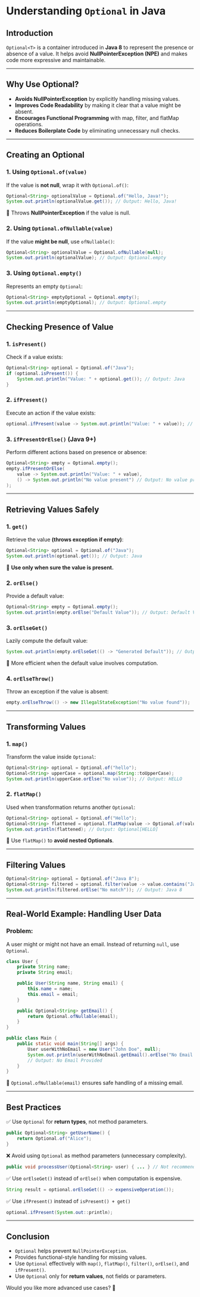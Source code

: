 # Understanding `Optional` in Java

## Introduction

`Optional<T>` is a container introduced in **Java 8** to represent the presence or absence of a value. It helps avoid **NullPointerException (NPE)** and makes code more expressive and maintainable.

---

## Why Use Optional?

- **Avoids NullPointerException** by explicitly handling missing values.
- **Improves Code Readability** by making it clear that a value might be absent.
- **Encourages Functional Programming** with map, filter, and flatMap operations.
- **Reduces Boilerplate Code** by eliminating unnecessary null checks.

---

## Creating an Optional

### 1. Using `Optional.of(value)`
If the value is **not null**, wrap it with `Optional.of()`:
```java
Optional<String> optionalValue = Optional.of("Hello, Java!");
System.out.println(optionalValue.get()); // Output: Hello, Java!
```
🔹 Throws **NullPointerException** if the value is null.

### 2. Using `Optional.ofNullable(value)`
If the value **might be null**, use `ofNullable()`:
```java
Optional<String> optionalValue = Optional.ofNullable(null);
System.out.println(optionalValue); // Output: Optional.empty
```

### 3. Using `Optional.empty()`
Represents an empty `Optional`:
```java
Optional<String> emptyOptional = Optional.empty();
System.out.println(emptyOptional); // Output: Optional.empty
```

---

## Checking Presence of Value

### 1. `isPresent()`
Check if a value exists:
```java
Optional<String> optional = Optional.of("Java");
if (optional.isPresent()) {
    System.out.println("Value: " + optional.get()); // Output: Java
}
```

### 2. `ifPresent()`
Execute an action if the value exists:
```java
optional.ifPresent(value -> System.out.println("Value: " + value)); // Output: Java
```

### 3. `ifPresentOrElse()` (Java 9+)
Perform different actions based on presence or absence:
```java
Optional<String> empty = Optional.empty();
empty.ifPresentOrElse(
    value -> System.out.println("Value: " + value),
    () -> System.out.println("No value present") // Output: No value present
);
```

---

## Retrieving Values Safely

### 1. `get()`
Retrieve the value **(throws exception if empty)**:
```java
Optional<String> optional = Optional.of("Java");
System.out.println(optional.get()); // Output: Java
```
🔹 **Use only when sure the value is present.**

### 2. `orElse()`
Provide a default value:
```java
Optional<String> empty = Optional.empty();
System.out.println(empty.orElse("Default Value")); // Output: Default Value
```

### 3. `orElseGet()`
Lazily compute the default value:
```java
System.out.println(empty.orElseGet(() -> "Generated Default")); // Output: Generated Default
```
🔹 More efficient when the default value involves computation.

### 4. `orElseThrow()`
Throw an exception if the value is absent:
```java
empty.orElseThrow(() -> new IllegalStateException("No value found"));
```

---

## Transforming Values

### 1. `map()`
Transform the value inside `Optional`:
```java
Optional<String> optional = Optional.of("hello");
Optional<String> upperCase = optional.map(String::toUpperCase);
System.out.println(upperCase.orElse("No value")); // Output: HELLO
```

### 2. `flatMap()`
Used when transformation returns another `Optional`:
```java
Optional<String> optional = Optional.of("Hello");
Optional<String> flattened = optional.flatMap(value -> Optional.of(value.toUpperCase()));
System.out.println(flattened); // Output: Optional[HELLO]
```
🔹 Use `flatMap()` to **avoid nested Optionals**.

---

## Filtering Values

```java
Optional<String> optional = Optional.of("Java 8");
Optional<String> filtered = optional.filter(value -> value.contains("Java"));
System.out.println(filtered.orElse("No match")); // Output: Java 8
```

---

## Real-World Example: Handling User Data

### **Problem:**
A user might or might not have an email. Instead of returning `null`, use `Optional`.

```java
class User {
    private String name;
    private String email;

    public User(String name, String email) {
        this.name = name;
        this.email = email;
    }

    public Optional<String> getEmail() {
        return Optional.ofNullable(email);
    }
}

public class Main {
    public static void main(String[] args) {
        User userWithNoEmail = new User("John Doe", null);
        System.out.println(userWithNoEmail.getEmail().orElse("No Email Provided"));
        // Output: No Email Provided
    }
}
```
🔹 `Optional.ofNullable(email)` ensures safe handling of a missing email.

---

## Best Practices

✅ Use `Optional` for **return types**, not method parameters.
```java
public Optional<String> getUserName() {
    return Optional.of("Alice");
}
```
❌ Avoid using `Optional` as method parameters (unnecessary complexity).
```java
public void processUser(Optional<String> user) { ... } // Not recommended
```

✅ Use `orElseGet()` instead of `orElse()` when computation is expensive.
```java
String result = optional.orElseGet(() -> expensiveOperation());
```

✅ Use `ifPresent()` instead of `isPresent() + get()`
```java
optional.ifPresent(System.out::println);
```

---

## Conclusion

- `Optional` helps prevent `NullPointerException`.
- Provides functional-style handling for missing values.
- Use `Optional` effectively with `map()`, `flatMap()`, `filter()`, `orElse()`, and `ifPresent()`.
- Use `Optional` only for **return values**, not fields or parameters.

Would you like more advanced use cases? 🚀

